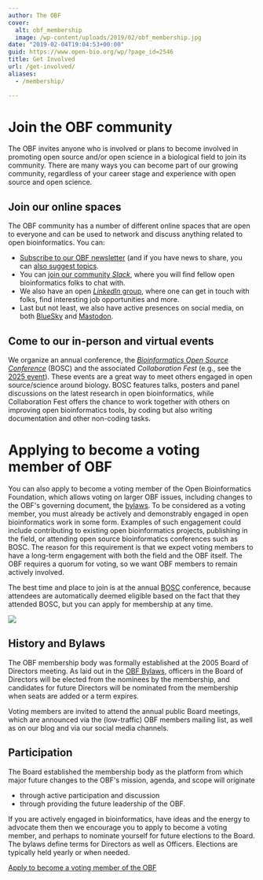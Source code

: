 ```yaml
---
author: The OBF
cover:
  alt: obf_membership
  image: /wp-content/uploads/2019/02/obf_membership.jpg
date: "2019-02-04T19:04:53+00:00"
guid: https://www.open-bio.org/wp/?page_id=2546
title: Get Involved
url: /get-involved/
aliases:
  - /membership/

---
```

# Join the OBF community

The OBF invites anyone who is involved or plans to become involved in promoting open source and/or open science in a biological field to join its community.
There are many ways you can become part of our growing community, regardless of your career stage and experience with open source and open science.

## Join our online spaces

The OBF community has a number of different online spaces that are open to everyone and can be used to network and discuss anything related to open bioinformatics. You can:

* [Subscribe to our OBF newsletter](https://mailman.open-bio.org/mailman/listinfo/open-bio-l/) (and if you have news to share, you can [also suggest topics](https://github.com/OBF/newsletter/issues).
* You can [join our community _Slack_](https://join.slack.com/t/open-bio/shared_invite/zt-1pnswao9y-8igcckVxBXhQHCMweHt_NA), where you will find fellow open bioinformatics folks to chat with.
* We also have an open [_LinkedIn_ group](https://www.linkedin.com/groups/9539620/), where one can get in touch with folks, find interesting job opportunities and more.
* Last but not least, we also have active presences on social media, on both [BlueSky](https://bsky.app/profile/openbio.bsky.social) and [Mastodon](https://genomic.social/@openbio).

## Come to our in-person and virtual events

We organize an annual conference, the [_Bioinformatics Open Source Conference_](https://www.open-bio.org/events/bosc) (BOSC) and the associated _Collaboration Fest_ (e.g., see the [2025 event](https://www.open-bio.org/events/bosc-2025/ismb-collaborationfest-2025/)).
These events are a great way to meet others engaged in open source/science around biology.
BOSC features talks, posters and panel discussions on the latest research in open bioinformatics, while 
Collaboration Fest offers the chance to work together with others on improving open bioinformatics tools, by coding but also writing documentation and other non-coding tasks.


# Applying to become a voting member of OBF

You can also apply to become a voting member of the Open Bioinformatics Foundation, which allows voting on larger OBF issues, including changes to the OBF's governing document, the [bylaws](https://github.com/OBF/obf-docs/blob/master/OBF%20Bylaws.pdf). 
To be considered as a voting member, you must already be actively and demonstrably engaged in open bioinformatics work in some form.
Examples of such engagement could include contributing to existing open bioinformatics projects, publishing in the field, or attending open source bioinformatics conferences such as BOSC.
The reason for this requirement is that we expect voting members to have a long-term engagement with both the field and the OBF itself.
The OBF requires a quorum for voting, so we want OBF members to remain actively involved.

The best time and place to join is at the annual [BOSC](/events/bosc/) conference, because attendees are automatically deemed eligible based on the fact that they attended BOSC, but you can apply for membership at any time. 

![](/wp-content/uploads/2019/02/obf_membership.jpg)

## History and Bylaws

The OBF membership body was formally established at the 2005 Board of Directors meeting. As laid out in the [OBF Bylaws](https://github.com/OBF/obf-docs/blob/master/OBF%20Bylaws.md), officers in the Board of Directors will be elected from the nominees by the membership, and candidates for future Directors will be nominated from the membership when seats are added or a term expires.

Voting members are invited to attend the annual public Board meetings, which are announced via the (low-traffic) OBF members mailing list, as well as on our blog and via our social media channels.

## Participation

The Board established the membership body as the platform from which major future changes to the OBF's mission, agenda, and scope will originate

- through active participation and discussion
- through providing the future leadership of the OBF.

If you are actively engaged in bioinformatics, have ideas and the energy to advocate them then we encourage you to apply to become a voting member, and perhaps to nominate yourself for future elections to the Board. The bylaws define terms for Directors as well as Officers. Elections are typically held yearly or when needed.

[Apply to become a voting member of the OBF](https://docs.google.com/forms/d/e/1FAIpQLSflxafcgc7BOLEgppy3h_yMWCIkV_9lJB3Z0a0Y2cJ63sRK-Q/viewform)
